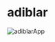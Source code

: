 # adiblar
![adiblarApp](https://user-images.githubusercontent.com/77985884/123538181-0027e400-d74d-11eb-9394-9b83aeb2984b.png)
